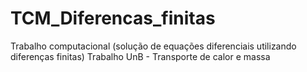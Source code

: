 # TCM_Diferencas_finitas
Trabalho computacional (solução de equações diferenciais utilizando diferenças finitas)
Trabalho UnB - Transporte de calor e massa

